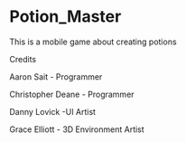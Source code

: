 # Potion_Master
 This is a mobile game about creating potions

Credits

Aaron Sait - Programmer

Christopher Deane - Programmer

Danny Lovick -UI Artist

Grace Elliott - 3D Environment Artist
